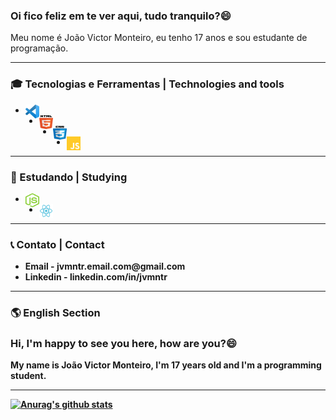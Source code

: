 <h3>
  <strong>Oi fico feliz em te ver aqui, tudo tranquilo?</strong>😄
</h3>  

<p>Meu nome é João Victor Monteiro, eu tenho 17 anos e sou estudante de programação. </p>

---

<h3>
  🎓 Tecnologias e Ferramentas | Technologies and tools
</h3>

<ul>
  <li><img height="22" width="22" src="imgs/vsc.png" alt="Visual Studio Code Icon" align="left"/></li>
  <li><img height="22" width="22" src="imgs/html.png" alt="HTML Icon" align="left"/></li>
  <li><img height="22" width="22" src="imgs/css.png" alt="CSS Icon" align="left"/></li>
  <li><img height="22" width="22" src="imgs/js.png" alt="Javascript Icon" align="left"/></li>
</ul>
  
--- 


<h3>
  📖 Estudando | Studying
</h3>

<ul>
  <li><img height="22" width="22" src="imgs/node.png" alt='Node.JS Icon' align="left"/></li>
  <li><img height="22" width="22" src="imgs/react.png" alt='React Icon' align="left"/></li>
</ul>


---

<h3>
 📞 Contato | Contact
</h3>
<ul>
  <li><strong>Email -<strong> jvmntr.email.com@gmail.com</li>
  <li><strong>Linkedin -<strong> linkedin.com/in/jvmntr</li>
</ul>

---

<h3>
 🌎 English Section
</h3>

<h3>
  <strong>Hi, I'm happy to see you here, how are you?</strong>😄
</h3>  

<p>My name is João Victor Monteiro, I'm 17 years old and I'm a programming student. </p>

---

[![Anurag's github stats](https://github-readme-stats.vercel.app/api?username=jvmntr)](https://github.com/anuraghazra/github-readme-stats)

<!--
**Jvmntr/Jvmntr** is a ✨ _special_ ✨ repository because its `README.md` (this file) appears on your GitHub profile.

Here are some ideas to get you started:

- 🔭 I’m currently working on ...
- 🌱 I’m currently learning ...
- 👯 I’m looking to collaborate on ...
- 🤔 I’m looking for help with ...
- 💬 Ask me about ...
- 📫 How to reach me: ...
- 😄 Pronouns: ...
- ⚡ Fun fact: ...
-->
